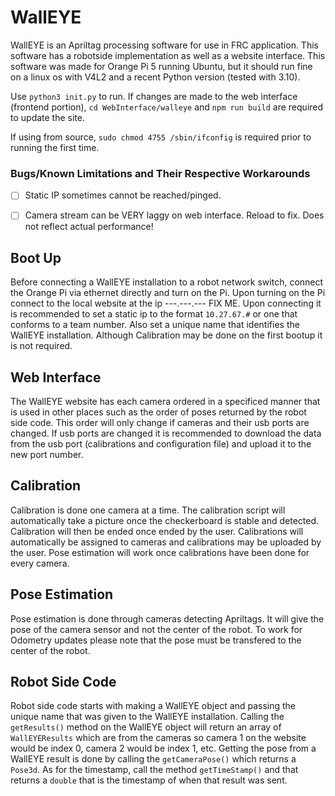 # WallEYE
  WallEYE is an Apriltag processing software for use in FRC application. This software has a robotside implementation as well as a website interface. This software was made for Orange Pi 5 running Ubuntu, but it should run fine on a linux os with V4L2 and a recent Python version (tested with 3.10).

  Use `python3 init.py` to run. If changes are made to the web interface (frontend portion), `cd WebInterface/walleye` and `npm run build` are required to update the site.  

  If using from source, `sudo chmod 4755 /sbin/ifconfig` is required prior to running the first time.

### Bugs/Known Limitations and Their Respective Workarounds
- [ ] Static IP sometimes cannot be reached/pinged. 
- [ ] Camera stream can be VERY laggy on web interface. Reload to fix. Does not reflect actual performance!

  
## Boot Up
  Before connecting a WallEYE installation to a robot network switch, connect the Orange Pi via ethernet directly and turn on the Pi. Upon turning on the Pi connect to the local website at the ip ---.---.--- FIX ME. Upon connecting it is recommended to set a static ip to the format `10.27.67.#` or one that conforms to a team number. Also set a unique name that identifies the WallEYE installation. Although Calibration may be done on the first bootup it is not required. 
  
## Web Interface
  The WallEYE website has each camera ordered in a specificed manner that is used in other places such as the order of poses returned by the robot side code. This order will only change if cameras and their usb ports are changed. If usb ports are changed it is recommended to download the data from the usb port (calibrations and configuration file) and upload it to the new port number. 
  
## Calibration
  Calibration is done one camera at a time. The calibration script will automatically take a picture once the checkerboard is stable and detected. Calibration will then be ended once ended by the user. Calibrations will automatically be assigned to cameras and calibrations may be uploaded by the user. Pose estimation will work once calibrations have been done for every camera.
  
## Pose Estimation
  Pose estimation is done through cameras detecting Apriltags. It will give the pose of the camera sensor and not the center of the robot. To work for Odometry updates please note that the pose must be transfered to the center of the robot.
  
## Robot Side Code
  Robot side code starts with making a WallEYE object and passing the unique name that was given to the WallEYE installation. Calling the `getResults()` method on the WallEYE object will return an array of `WallEYEResults` which are from the cameras so camera 1 on the website would be index 0, camera 2 would be index 1, etc. Getting the pose from a WallEYE result is done by calling the `getCameraPose()` which returns a `Pose3d`. As for the timestamp, call the method `getTimeStamp()` and that returns a `double` that is the timestamp of when that result was sent.
